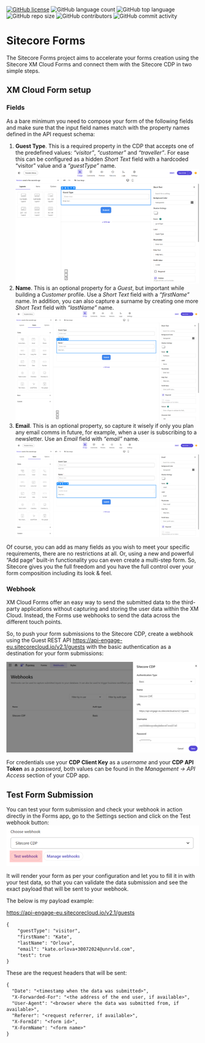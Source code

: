 [![GitHub license](https://img.shields.io/github/license/kate-orlova/sitecore-forms.svg)](https://github.com/kate-orlova/sitecore-forms/blob/master/LICENSE)
![GitHub language count](https://img.shields.io/github/languages/count/kate-orlova/sitecore-forms.svg?style=flat)
![GitHub top language](https://img.shields.io/github/languages/top/kate-orlova/sitecore-forms.svg?style=flat)
![GitHub repo size](https://img.shields.io/github/repo-size/kate-orlova/sitecore-forms.svg?style=flat)
![GitHub contributors](https://img.shields.io/github/contributors/kate-orlova/sitecore-forms)
![GitHub commit activity](https://img.shields.io/github/commit-activity/y/kate-orlova/sitecore-forms)

# Sitecore Forms
The Sitecore Forms project aims to accelerate your forms creation using the Sitecore XM Cloud Forms and connect them with the Sitecore CDP in two simple steps.

## XM Cloud Form setup
### Fields
As a bare minimum you need to compose your form of the following fields and make sure that the input field names match with the property names defined in the API request schema:
1.	**Guest Type**. This is a required property in the CDP that accepts one of the predefined values: _“visitor”_, _“customer”_ and _“traveller”_. For ease this can be configured as a hidden _Short Text_ field with a hardcoded “visitor” value and a _“guestType”_ name. ![Guest Type field configuration](/assets/Guest-Type-field.png)
2.	**Name**. This is an optional property for a _Guest_, but important while building a _Customer_ profile. Use a _Short Text_ field with a _“firstName”_ name. In addition, you can also capture a surname by creating one more _Short Text_ field with _“lastName”_ name. ![Name field configuration](/assets/Name-field.png)
3.	**Email**. This is an optional property, so capture it wisely if only you plan any email comms in future, for example, when a user is subscribing to a newsletter. Use an _Email_ field with _“email”_ name. ![Name field configuration](/assets/Email-field.png)

Of course, you can add as many fields as you wish to meet your specific requirements, there are no restrictions at all. Or, using a new and powerful “Add page” built-in functionality you can even create a multi-step form. So, Sitecore gives you the full freedom and you have the full control over your form composition including its look & feel.

### Webhook
XM Cloud Forms offer an easy way to send the submitted data to the third-party applications without capturing and storing the user data within the XM Cloud. Instead, the Forms use webhooks to send the data across the different touch points. 

So, to push your form submissions to the Sitecore CDP, create a webhook using the Guest REST API https://api-engage-eu.sitecorecloud.io/v2.1/guests with the basic authentication as a destination for your form submissions:

![Sitecore CDP webhook configuration](/assets/CDP-webhook-configuration.jpg)

For credentials use your **CDP Client Key** as a _username_ and your **CDP API Token** as a _password_, both values can be found in the _Management -> API Access_ section of your CDP app.

## Test Form Submission
You can test your form submission and check your webhook in action directly in the Forms app, go to the Settings section and click on the Test webhook button:
![Sitecore CDP webhook configuration](/assets/Test-webhook-action.png)

It will render your form as per your configuration and let you to fill it in with your test data, so that you can validate the data submission and see the exact payload that will be sent to your webhook.

The below is my payload example:

https://api-engage-eu.sitecorecloud.io/v2.1/guests

```
{
    "guestType": "visitor",
    "firstName": "Kate",
    "lastName": "Orlova",
    "email": "kate.orlova+30072024@unrvld.com",
    "test": true
}
```
These are the request headers that will be sent:
```
{
  "Date": "<timestamp when the data was submitted>",
  "X-Forwarded-For": "<the address of the end user, if available>",
  "User-Agent": "<browser where the data was submitted from, if available>",
  "Referer": "<request referrer, if available>",
  "X-FormId": "<form id>",
  "X-FormName": "<form name>"
}
```

